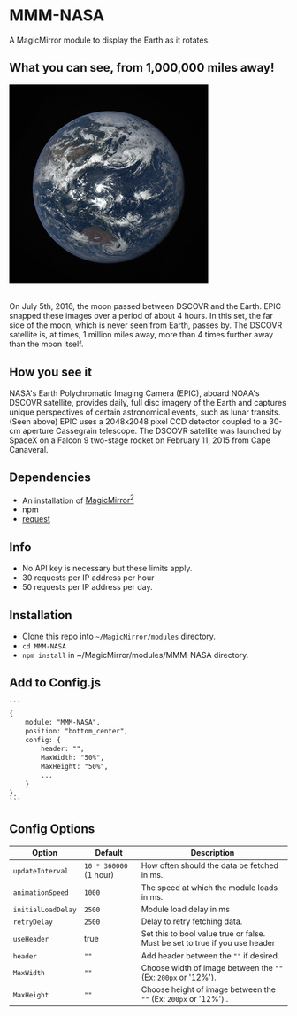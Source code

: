# MMM-NASA

A MagicMirror module to display the Earth as it rotates.

## What you can see, from 1,000,000 miles away!

![](pix/7.gif)
##
On July 5th, 2016, the moon passed between DSCOVR and the Earth. EPIC snapped these images over a period of about 4 hours. In this set, the far side of the moon, which is never seen from Earth, passes by. The DSCOVR satellite is, at times, 1 million miles away, more than 4 times further away than the moon itself.


## How you see it

NASA's Earth Polychromatic Imaging Camera (EPIC), aboard NOAA's DSCOVR satellite, provides daily, full disc imagery of the Earth and captures unique perspectives of certain astronomical events, such as lunar transits. (Seen above) EPIC uses a 2048x2048 pixel CCD detector coupled to a 30-cm aperture Cassegrain telescope. The DSCOVR satellite was launched by SpaceX on a Falcon 9 two-stage rocket on February 11, 2015 from Cape Canaveral.



## Dependencies

* An installation of [MagicMirror<sup>2</sup>](https://github.com/MichMich/MagicMirror)
* npm
* [request](https://www.npmjs.com/package/request)


## Info

* No API key is necessary but these limits apply.
* 30 requests per IP address per hour
* 50 requests per IP address per day.

## Installation

* Clone this repo into `~/MagicMirror/modules` directory.
* `cd MMM-NASA`
* `npm install` in ~/MagicMirror/modules/MMM-NASA directory.

## Add to Config.js

    ```
    {
        module: "MMM-NASA",
        position: "bottom_center",
        config: {
            header: "",
            MaxWidth: "50%",
            MaxHeight: "50%",
            ...
        }
    },
    ```

## Config Options

| **Option** | **Default** | **Description** |
| --- | --- | --- |
| `updateInterval` | `10 * 360000` (1 hour) | How often should the data be fetched in ms. |
| `animationSpeed` | `1000` | The speed at which the module loads in ms. |
| `initialLoadDelay` | `2500` | Module load delay in ms |
| `retryDelay` | `2500` |Delay to retry fetching data. |
| `useHeader` | true |Set this to bool value true or false. Must be set to true if you use header |
| `header` | `""` | Add header between the `""` if desired. |
| `MaxWidth` | `""`|  Choose width of image between the `""` (Ex: `200px` or '12%'). |
| `MaxHeight` | `""` | Choose height of image between the `""` (Ex: `200px` or '12%').. |

